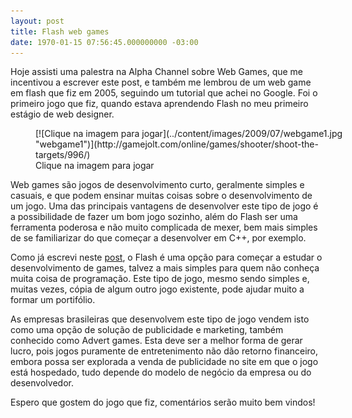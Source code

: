 ```yaml
---
layout: post
title: Flash web games
date: 1970-01-15 07:56:45.000000000 -03:00
---
```


Hoje assisti uma palestra na Alpha Channel sobre Web Games, que me incentivou a escrever este post, e também me lembrou de um web game em flash que fiz em 2005, seguindo um tutorial que achei no Google. Foi o primeiro jogo que fiz, quando estava aprendendo Flash no meu primeiro estágio de web designer.

<figure class="wp-caption aligncenter" id="attachment_78" style="width: 495px">[![Clique na imagem para jogar](../content/images/2009/07/webgame1.jpg "webgame1")](http://gamejolt.com/online/games/shooter/shoot-the-targets/996/)<figcaption class="wp-caption-text">Clique na imagem para jogar</figcaption></figure>

Web games são jogos de desenvolvimento curto, geralmente simples e casuais, e que podem ensinar muitas coisas sobre o desenvolvimento de um jogo. Uma das principais vantagens de desenvolver este tipo de jogo é a possibilidade de fazer um bom jogo sozinho, além do Flash ser uma ferramenta poderosa e não muito complicada de mexer, bem mais simples de se familiarizar do que começar a desenvolver em C++, por exemplo.

Como já escrevi neste [post](http://gamedeveloper.com.br/blog/2009/05/27/programador-de-games-por-onde-comecar/ "programador de games: por onde começar?"), o Flash é uma opção para começar a estudar o desenvolvimento de games, talvez a mais simples para quem não conheça muita coisa de programação. Este tipo de jogo, mesmo sendo simples e, muitas vezes, cópia de algum outro jogo existente, pode ajudar muito a formar um portifólio.

As empresas brasileiras que desenvolvem este tipo de jogo vendem isto como uma opção de solução de publicidade e marketing, também conhecido como Advert games. Esta deve ser a melhor forma de gerar lucro, pois jogos puramente de entretenimento não dão retorno financeiro, embora possa ser explorada a venda de publicidade no site em que o jogo está hospedado, tudo depende do modelo de negócio da empresa ou do desenvolvedor.

Espero que gostem do jogo que fiz, comentários serão muito bem vindos!


